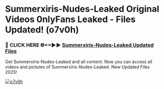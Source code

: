 # Summerxiris-Nudes-Leaked Original Videos 0nlyFans Leaked - Files Updated! (o7v0h)

<h3>🔴 CLICK HERE 🌐==►► <a href="https://tinyurl.com/yc6ubb5a" rel="nofollow">Summerxiris-Nudes-Leaked Updated Files</a></h3>

Get Summerxiris-Nudes-Leaked and all content. Now you can access all videos and pictures of Summerxiris-Nudes-Leaked. New Updated Files 2025!

[![o7v0h](https://i.imgur.com/7eu0CRL.gif)](https://tinyurl.com/yc6ubb5a)

